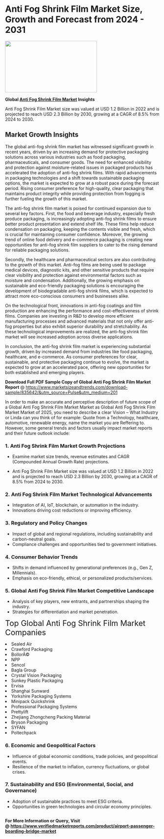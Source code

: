 <H1>Anti Fog Shrink Film Market Size, Growth and Forecast from 2024 - 2031</H1><img class="aligncenter size-medium wp-image-584254" src="https://thirdeyenews.in/wp-content/uploads/2024/09/Global-Market-Research-300x168.jpeg" alt="" width="300" height="168" /><p><strong>Global&nbsp;<a href="https://www.marketsizeandtrends.com/download-sample/835642/&amp;utm_source=Pulse&amp;utm_medium=201">Anti Fog Shrink Film Market</a> Insights</strong></p><p>Anti Fog Shrink Film Market size was valued at USD 1.2 Billion in 2022 and is projected to reach USD 2.3 Billion by 2030, growing at a CAGR of 8.5% from 2024 to 2030.</p><p><h2>Market Growth Insights</h2> The global anti-fog shrink film market has witnessed significant growth in recent years, driven by an increasing demand for protective packaging solutions across various industries such as food packaging, pharmaceuticals, and consumer goods. The need for enhanced visibility and protection against moisture-related issues in packaged products has accelerated the adoption of anti-fog shrink films. With rapid advancements in packaging technologies and a shift towards sustainable packaging options, the market is expected to grow at a robust pace during the forecast period. Rising consumer preference for high-quality, clear packaging that maintains product integrity while providing protection from fogging is further fueling the growth of this market. <p>The anti-fog shrink film market is poised for continued expansion due to several key factors. First, the food and beverage industry, especially fresh produce packaging, is increasingly adopting anti-fog shrink films to ensure better product presentation and extend shelf life. These films help reduce condensation on packaging, keeping the contents visible and fresh, which is crucial for maintaining consumer confidence. Moreover, the growing trend of online food delivery and e-commerce packaging is creating new opportunities for anti-fog shrink film suppliers to cater to the rising demand for reliable packaging solutions.</p> <p>Secondly, the healthcare and pharmaceutical sectors are also contributing to the growth of this market. Anti-fog films are being used to package medical devices, diagnostic kits, and other sensitive products that require clear visibility and protection against environmental factors such as moisture and condensation. Additionally, the growing emphasis on sustainable and eco-friendly packaging solutions is encouraging the development of biodegradable anti-fog shrink films, which is expected to attract more eco-conscious consumers and businesses alike.</p> <p>On the technological front, innovations in anti-fog coatings and film production are enhancing the performance and cost-effectiveness of shrink films. Companies are investing in R&D to develop more efficient manufacturing processes and advanced materials that not only offer anti-fog properties but also exhibit superior durability and stretchability. As these technological improvements are realized, the anti-fog shrink film market will see increased adoption across diverse applications.</p> <p>In conclusion, the anti-fog shrink film market is experiencing substantial growth, driven by increased demand from industries like food packaging, healthcare, and e-commerce. As consumer preferences for clear, sustainable, and protective packaging continue to evolve, the market is expected to grow at an accelerated pace, offering new opportunities for both established and emerging players.</p> </p><p><span class=""><strong>Download Full PDF Sample Copy of Global Anti Fog Shrink Film Market Report</strong> @ <a href="https://www.marketsizeandtrends.com/download-sample/835642/&amp;utm_source=Pulse&amp;utm_medium=201" target="_blank">https://www.marketsizeandtrends.com/download-sample/835642/&amp;utm_source=Pulse&amp;utm_medium=201</a></span></p><p>In order to make an accurate and perceptive description of future scope of a Global&nbsp;Anti Fog Shrink Film Market Market as Global&nbsp;Anti Fog Shrink Film Market Market of 2025, you need to describe a clear Vision &ndash; What Industry or Linda can you think of for example: Quote from a Technology, healthcare, automotive, renewable energy, name the market you are Reffering to. However, some general trends and factors usually impact market reports and their future outlook include:</p><h3>1.&nbsp;<strong>Anti Fog Shrink Film Market Growth Projections</strong></h3><ul><li>Examine market size trends, revenue estimates and CAGR (Compounded Annual Growth Rate) projections.</li><li><p>Anti Fog Shrink Film Market size was valued at USD 1.2 Billion in 2022 and is projected to reach USD 2.3 Billion by 2030, growing at a CAGR of 8.5% from 2024 to 2030.</p></li></ul><h3>2.&nbsp;<strong>Anti Fog Shrink Film Market Technological Advancements</strong></h3><ul><li>Integration of AI, IoT, blockchain, or automation in the industry.</li><li>Innovations driving cost reductions or improving efficiency.</li></ul><h3>3.&nbsp;<strong>Regulatory and Policy Changes</strong></h3><ul><li>Impact of global and regional regulations, including sustainability and carbon-neutral goals.</li><li>Compliance challenges and opportunities tied to government initiatives.</li></ul><h3>4.&nbsp;<strong>Consumer Behavior Trends</strong></h3><ul><li>Shifts in demand influenced by generational preferences (e.g., Gen Z, Millennials).</li><li>Emphasis on eco-friendly, ethical, or personalized products/services.</li></ul><h3>5.&nbsp;<strong>Global Anti Fog Shrink Film Market Competitive Landscape</strong></h3><ul><li>Analysis of key players, new entrants, and partnerships shaping the industry.</li><li>Strategies for differentiation and market penetration.</li></ul><p data-pm-slice="1 1 []"><span style="color: inherit; font-family: inherit; font-size: 25px;">Top Global Anti Fog Shrink Film Market Companies</span></p><div class="" data-test-id=""><p><li>Sealed Air</li><li> Crawford Packaging</li><li> BollorÃ©</li><li> NPP</li><li> Sencol</li><li> Bagla Group</li><li> Crystal Vision Packaging</li><li> Sunkey Plastic Packaging</li><li> Ervisa</li><li> Shanghai Sunward</li><li> Yorkshire Packaging Systems</li><li> Minipack Quickshrink</li><li> Professional Packaging Systems</li><li> Prettylift</li><li> Zhejiang Zhongcheng Packing Material</li><li> Bryson Packaging</li><li> SYFAN</li><li> Poltechpack</li></p></div><h3>6.&nbsp;<strong>Economic and Geopolitical Factors</strong></h3><ul><li>Influence of global economic conditions, trade policies, and geopolitical events.</li><li>Resilience of the market to inflation, currency fluctuations, or global crises.</li></ul><h3>7.&nbsp;<strong>Sustainability and ESG (Environmental, Social, and Governance)</strong></h3><ul><li>Adoption of sustainable practices to meet ESG criteria.</li><li>Opportunities in green technologies and circular economy principles.</li></ul><h2><strong style="font-size: 14px;">For More Information or Query, Visit @&nbsp;</strong><a style="background-color: #ffffff; font-size: 14px;" href="https://www.marketsizeandtrends.com/report/anti-fog-shrink-film-market/" target="_blank">https://www.verifiedmarketreports.com/product/airport-passenger-boarding-bridge-market</a></h2>

